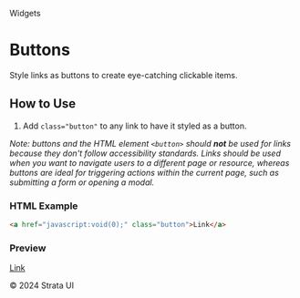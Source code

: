 <p class="section-text">Widgets</p>

# Buttons

Style links as buttons to create eye-catching clickable items.

## How to Use

1. Add `class="button"` to any link to have it styled as a button.

_Note: buttons and the HTML element `<button>` should **not** be used for links because they don't follow accessibility standards. Links should be used when you want to navigate users to a different page or resource, whereas buttons are ideal for triggering actions within the current page, such as submitting a form or opening a modal._

### HTML Example

```html
<a href="javascript:void(0);" class="button">Link</a>
```

### Preview

<div class="example-container">
  <a href="javascript:void(0);" class="button">Link</a>
</div>

<div class="footer">
  <p>&copy; 2024 Strata UI</p>
</div>
